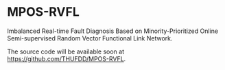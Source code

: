 # MPOS-RVFL
Imbalanced Real-time Fault Diagnosis Based on Minority-Prioritized Online Semi-supervised Random Vector Functional Link Network.

The source code will be available soon at https://github.com/THUFDD/MPOS-RVFL.
